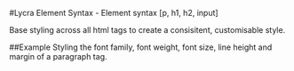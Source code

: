 #Lycra Element
Syntax - Element syntax
[p, h1, h2, input]

Base styling across all html tags to create a consisitent, customisable style.

##Example
Styling the font family, font weight, font size, line height and margin of a paragraph tag.